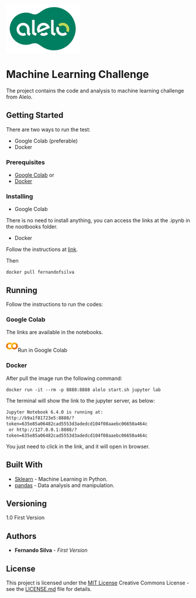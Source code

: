 <img src="images/alelo_logo.png" width="200"></a>

# Machine Learning Challenge

The project contains the code and analysis to machine learning challenge from Alelo.

## Getting Started

There are two ways to run the test:
- Google Colab (preferable)
- Docker

### Prerequisites
 
- [Google Colab](http://colab.research.google.com/) or
- [Docker](https://www.docker.com)


### Installing

- Google Colab

There is no need to install anything, you can access the links at the .ipynb in the nootbooks folder.

- Docker

Follow the instructions at [link](https://docs.docker.com/engine/install/).

Then

    docker pull fernandofsilva

## Running

Follow the instructions to run the codes:

### Google Colab

The links are available in the notebooks. 

<img src="images/colab_logo.png" />Run in Google Colab</a>


### Docker

After pull the image run the following command:

    docker run -it --rm -p 8888:8888 alelo start.sh jupyter lab

The terminal will show the link to the jupyter server, as below:

    Jupyter Notebook 6.4.0 is running at:
    http://b9a1f81723e5:8888/?token=635e85a06482cad5553d3adedcd104f08aaebc06650a464c
     or http://127.0.0.1:8888/?token=635e85a06482cad5553d3adedcd104f08aaebc06650a464c

You just need to click in the link, and it will open in browser.

## Built With

  - [Sklearn](https://scikit-learn.org) - Machine Learning in Python.
  - [pandas](https://pandas.pydata.org) - Data analysis and manipulation.


## Versioning

1.0 First Version

## Authors

  - **Fernando Silva** - *First Version*

## License

This project is licensed under the [MIT License](LICENSE.md)
Creative Commons License - see the [LICENSE.md](LICENSE.md) file for
details.
